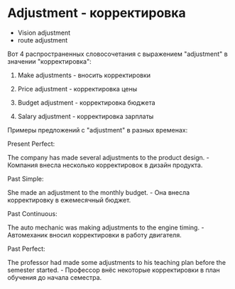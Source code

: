 # Adjustment - корректировка

- Vision adjustment
- route adjustment

Вот 4 распространенных словосочетания с выражением "adjustment" в значении "корректировка":

1. Make adjustments - вносить корректировки

2. Price adjustment - корректировка цены

3. Budget adjustment - корректировка бюджета

4. Salary adjustment - корректировка зарплаты

Примеры предложений с "adjustment" в разных временах:

Present Perfect:

The company has made several adjustments to the product design. - Компания внесла несколько корректировок в дизайн продукта.

Past Simple:

She made an adjustment to the monthly budget. - Она внесла корректировку в ежемесячный бюджет.

Past Continuous:

The auto mechanic was making adjustments to the engine timing. - Автомеханик вносил корректировки в работу двигателя.

Past Perfect:

The professor had made some adjustments to his teaching plan before the semester started. - Профессор внёс некоторые корректировки в план обучения до начала семестра.
